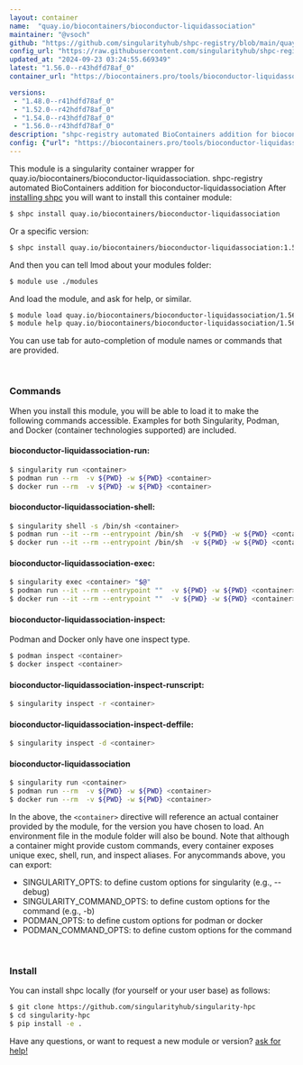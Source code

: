 ```yaml
---
layout: container
name:  "quay.io/biocontainers/bioconductor-liquidassociation"
maintainer: "@vsoch"
github: "https://github.com/singularityhub/shpc-registry/blob/main/quay.io/biocontainers/bioconductor-liquidassociation/container.yaml"
config_url: "https://raw.githubusercontent.com/singularityhub/shpc-registry/main/quay.io/biocontainers/bioconductor-liquidassociation/container.yaml"
updated_at: "2024-09-23 03:24:55.669349"
latest: "1.56.0--r43hdfd78af_0"
container_url: "https://biocontainers.pro/tools/bioconductor-liquidassociation"

versions:
 - "1.48.0--r41hdfd78af_0"
 - "1.52.0--r42hdfd78af_0"
 - "1.54.0--r43hdfd78af_0"
 - "1.56.0--r43hdfd78af_0"
description: "shpc-registry automated BioContainers addition for bioconductor-liquidassociation"
config: {"url": "https://biocontainers.pro/tools/bioconductor-liquidassociation", "maintainer": "@vsoch", "description": "shpc-registry automated BioContainers addition for bioconductor-liquidassociation", "latest": {"1.56.0--r43hdfd78af_0": "sha256:708c67c0e412c32b5253819d6c6d9a892c76542801489ced43de62e4adbe278e"}, "tags": {"1.48.0--r41hdfd78af_0": "sha256:26e2244fea75d1b51d36f0fd1865869aa02d753247b6e50ed62a8d10bdccc6af", "1.52.0--r42hdfd78af_0": "sha256:ed8d8e94fb8077e67bfb657f953ead3a17b14973047353c1f6e1efc53ec9a7c1", "1.54.0--r43hdfd78af_0": "sha256:23ed225d2fc94ecd6cd1d80d47f3927053d292890b522e8157b566871230065d", "1.56.0--r43hdfd78af_0": "sha256:708c67c0e412c32b5253819d6c6d9a892c76542801489ced43de62e4adbe278e"}, "docker": "quay.io/biocontainers/bioconductor-liquidassociation"}
---
```


This module is a singularity container wrapper for quay.io/biocontainers/bioconductor-liquidassociation.
shpc-registry automated BioContainers addition for bioconductor-liquidassociation
After [installing shpc](#install) you will want to install this container module:


```bash
$ shpc install quay.io/biocontainers/bioconductor-liquidassociation
```

Or a specific version:

```bash
$ shpc install quay.io/biocontainers/bioconductor-liquidassociation:1.56.0--r43hdfd78af_0
```

And then you can tell lmod about your modules folder:

```bash
$ module use ./modules
```

And load the module, and ask for help, or similar.

```bash
$ module load quay.io/biocontainers/bioconductor-liquidassociation/1.56.0--r43hdfd78af_0
$ module help quay.io/biocontainers/bioconductor-liquidassociation/1.56.0--r43hdfd78af_0
```

You can use tab for auto-completion of module names or commands that are provided.

<br>

### Commands

When you install this module, you will be able to load it to make the following commands accessible.
Examples for both Singularity, Podman, and Docker (container technologies supported) are included.

#### bioconductor-liquidassociation-run:

```bash
$ singularity run <container>
$ podman run --rm  -v ${PWD} -w ${PWD} <container>
$ docker run --rm  -v ${PWD} -w ${PWD} <container>
```

#### bioconductor-liquidassociation-shell:

```bash
$ singularity shell -s /bin/sh <container>
$ podman run --it --rm --entrypoint /bin/sh  -v ${PWD} -w ${PWD} <container>
$ docker run --it --rm --entrypoint /bin/sh  -v ${PWD} -w ${PWD} <container>
```

#### bioconductor-liquidassociation-exec:

```bash
$ singularity exec <container> "$@"
$ podman run --it --rm --entrypoint ""  -v ${PWD} -w ${PWD} <container> "$@"
$ docker run --it --rm --entrypoint ""  -v ${PWD} -w ${PWD} <container> "$@"
```

#### bioconductor-liquidassociation-inspect:

Podman and Docker only have one inspect type.

```bash
$ podman inspect <container>
$ docker inspect <container>
```

#### bioconductor-liquidassociation-inspect-runscript:

```bash
$ singularity inspect -r <container>
```

#### bioconductor-liquidassociation-inspect-deffile:

```bash
$ singularity inspect -d <container>
```



#### bioconductor-liquidassociation

```bash
$ singularity run <container>
$ podman run --rm  -v ${PWD} -w ${PWD} <container>
$ docker run --rm  -v ${PWD} -w ${PWD} <container>
```


In the above, the `<container>` directive will reference an actual container provided
by the module, for the version you have chosen to load. An environment file in the
module folder will also be bound. Note that although a container
might provide custom commands, every container exposes unique exec, shell, run, and
inspect aliases. For anycommands above, you can export:

 - SINGULARITY_OPTS: to define custom options for singularity (e.g., --debug)
 - SINGULARITY_COMMAND_OPTS: to define custom options for the command (e.g., -b)
 - PODMAN_OPTS: to define custom options for podman or docker
 - PODMAN_COMMAND_OPTS: to define custom options for the command

<br>

### Install

You can install shpc locally (for yourself or your user base) as follows:

```bash
$ git clone https://github.com/singularityhub/singularity-hpc
$ cd singularity-hpc
$ pip install -e .
```

Have any questions, or want to request a new module or version? [ask for help!](https://github.com/singularityhub/singularity-hpc/issues)